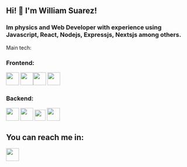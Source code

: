 ## Hi! 👋 I'm William Suarez!  

### Im physics and Web Developer with experience using Javascript, React, Nodejs, Expressjs, Nextsjs among others. 

Main tech:

### Frontend: 

<img width = 35 src="https://cdn.jsdelivr.net/gh/devicons/devicon/icons/javascript/javascript-original.svg" /> <img width=35 src="https://cdn.jsdelivr.net/gh/devicons/devicon/icons/css3/css3-original.svg" /><img width=35 src="https://cdn.jsdelivr.net/gh/devicons/devicon/icons/react/react-original.svg" /> <img width = 35 src="https://cdn.jsdelivr.net/gh/devicons/devicon/icons/nextjs/nextjs-original.svg" />

### Backend:

 <img width=35 src="https://cdn.jsdelivr.net/gh/devicons/devicon/icons/nodejs/nodejs-original.svg" /> <img width=35 src="https://cdn.jsdelivr.net/gh/devicons/devicon/icons/express/express-original.svg" /> <img width = 30 src="https://cdn.jsdelivr.net/gh/devicons/devicon/icons/socketio/socketio-original.svg" /> <img width=35 src="https://cdn.jsdelivr.net/gh/devicons/devicon/icons/django/django-plain.svg" />

## You can reach me in:

 [<img width=35 src="https://cdn.jsdelivr.net/gh/devicons/devicon/icons/linkedin/linkedin-original.svg" />](https://www.linkedin.com/in/williamsuarezdev/
)
          
          
          



<!--
**willisq/willisq** is a ✨ _special_ ✨ repository because its `README.md` (this file) appears on your GitHub profile.

Here are some ideas to get you started:

- 🔭 I’m currently working on ...
- 🌱 I’m currently learning ...
- 👯 I’m looking to collaborate on ...
- 🤔 I’m looking for help with ...
- 💬 Ask me about ...
- 📫 How to reach me: ...
- 😄 Pronouns: ...
- ⚡ Fun fact: ...
-->
